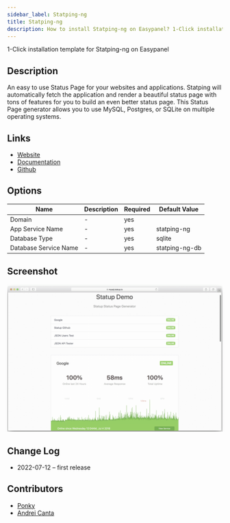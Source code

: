 ```yaml
---
sidebar_label: Statping-ng
title: Statping-ng
description: How to install Statping-ng on Easypanel? 1-Click installation template for Statping-ng on Easypanel
---
```


<!-- generated -->

1-Click installation template for Statping-ng on Easypanel

## Description

An easy to use Status Page for your websites and applications. Statping will automatically fetch the application and render a beautiful status page with tons of features for you to build an even better status page. This Status Page generator allows you to use MySQL, Postgres, or SQLite on multiple operating systems.

## Links

- [Website](https://github.com/statping/statping)
- [Documentation](https://github.com/statping/statping)
- [Github](https://github.com/statping/statping)

## Options

Name | Description | Required | Default Value
-|-|-|-
Domain | - | yes | 
App Service Name | - | yes | statping-ng
Database Type | - | yes | sqlite
Database Service Name | - | yes | statping-ng-db

## Screenshot

![Statping-ng Screenshot](./screenshot.png)

## Change Log

- 2022-07-12 – first release

## Contributors

- [Ponky](https://github.com/Ponkhy)
- [Andrei Canta](https://github.com/deiucanta)
